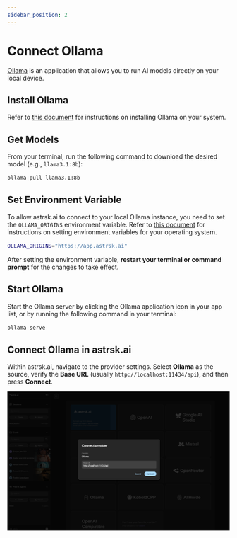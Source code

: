 ```yaml
---
sidebar_position: 2
---
```


# Connect Ollama

[Ollama](https://ollama.com/) is an application that allows you to run AI models directly on your local device.

## Install Ollama

Refer to [this document](https://github.com/ollama/ollama/blob/main/README.md) for instructions on installing Ollama on your system.

## Get Models

From your terminal, run the following command to download the desired model (e.g., `llama3.1:8b`):

```bash
ollama pull llama3.1:8b
```

## Set Environment Variable

To allow astrsk.ai to connect to your local Ollama instance, you need to set the `OLLAMA_ORIGINS` environment variable. Refer to [this document](https://github.com/ollama/ollama/blob/main/docs/faq.md#how-do-i-configure-ollama-server) for instructions on setting environment variables for your operating system.

```bash
OLLAMA_ORIGINS="https://app.astrsk.ai"
```

After setting the environment variable, **restart your terminal or command prompt** for the changes to take effect.

## Start Ollama

Start the Ollama server by clicking the Ollama application icon in your app list, or by running the following command in your terminal:

```bash
ollama serve
```

## Connect Ollama in astrsk.ai

Within astrsk.ai, navigate to the provider settings. Select **Ollama** as the source, verify the **Base URL** (usually `http://localhost:11434/api`), and then press **Connect**.

![Connect Ollama](./images/connect-ollama.png)
